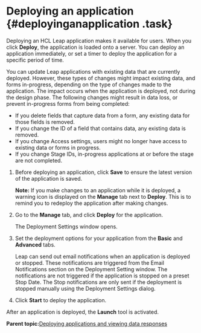 # Deploying an application {#deployinganapplication .task}

Deploying an HCL Leap application makes it available for users. When you click **Deploy**, the application is loaded onto a server. You can deploy an application immediately, or set a timer to deploy the application for a specific period of time.

You can update Leap applications with existing data that are currently deployed. However, these types of changes might impact existing data, and forms in-progress, depending on the type of changes made to the application. The impact occurs when the application is deployed, not during the design phase. The following changes might result in data loss, or prevent in-progress forms from being completed:

-   If you delete fields that capture data from a form, any existing data for those fields is removed.
-   If you change the ID of a field that contains data, any existing data is removed.
-   If you change Access settings, users might no longer have access to existing data or forms in progress.
-   If you change Stage IDs, in-progress applications at or before the stage are not completed.

1.  Before deploying an application, click **Save** to ensure the latest version of the application is saved.

    **Note:** If you make changes to an application while it is deployed, a warning icon is displayed on the **Manage** tab next to **Deploy**. This is to remind you to redeploy the application after making changes.

2.  Go to the **Manage** tab, and click **Deploy** for the application.

    The Deployment Settings window opens.

3.  Set the deployment options for your application from the **Basic** and **Advanced** tabs.

    Leap can send out email notifications when an application is deployed or stopped. These notifications are triggered from the Email Notifications section on the Deployment Setting window. The notifications are not triggered if the application is stopped on a preset Stop Date. The Stop notifications are only sent if the deployment is stopped manually using the Deployment Settings dialog.

4.  Click **Start** to deploy the application.


After an application is deployed, the **Launch** tool is activated.

**Parent topic:**[Deploying applications and viewing data responses](cr_deploy_and_launch_toc.md)


